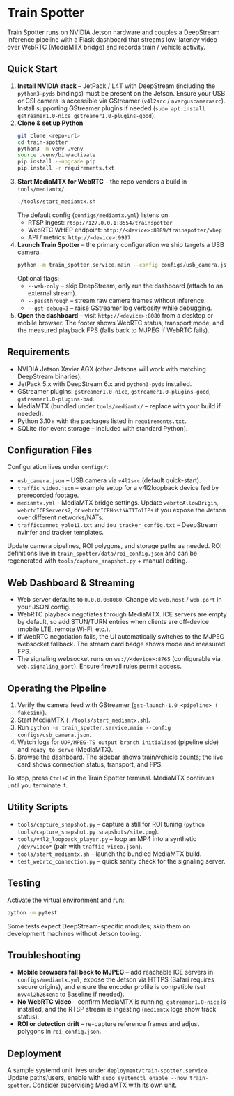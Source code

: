 # Train Spotter

Train Spotter runs on NVIDIA Jetson hardware and couples a DeepStream inference pipeline with a Flask dashboard that streams low-latency video over WebRTC (MediaMTX bridge) and records train / vehicle activity.

## Quick Start
1. **Install NVIDIA stack** – JetPack / L4T with DeepStream (including the `python3-pyds` bindings) must be present on the Jetson. Ensure your USB or CSI camera is accessible via GStreamer (`v4l2src` / `nvarguscamerasrc`). Install supporting GStreamer plugins if needed (`sudo apt install gstreamer1.0-nice gstreamer1.0-plugins-good`).
2. **Clone & set up Python**
   ```bash
   git clone <repo-url>
   cd train-spotter
   python3 -m venv .venv
   source .venv/bin/activate
   pip install --upgrade pip
   pip install -r requirements.txt
   ```
3. **Start MediaMTX for WebRTC** – the repo vendors a build in `tools/mediamtx/`.
   ```bash
   ./tools/start_mediamtx.sh
   ```
   The default config (`configs/mediamtx.yml`) listens on:
   - RTSP ingest: `rtsp://127.0.0.1:8554/trainspotter`
   - WebRTC WHEP endpoint: `http://<device>:8889/trainspotter/whep`
   - API / metrics: `http://<device>:9997`
4. **Launch Train Spotter** – the primary configuration we ship targets a USB camera.
   ```bash
   python -m train_spotter.service.main --config configs/usb_camera.json
   ```
   Optional flags:
   - `--web-only` – skip DeepStream, only run the dashboard (attach to an external stream).
   - `--passthrough` – stream raw camera frames without inference.
   - `--gst-debug=3` – raise GStreamer log verbosity while debugging.
5. **Open the dashboard** – visit `http://<device>:8080` from a desktop or mobile browser. The footer shows WebRTC status, transport mode, and the measured playback FPS (falls back to MJPEG if WebRTC fails).

## Requirements
- NVIDIA Jetson Xavier AGX (other Jetsons will work with matching DeepStream binaries).
- JetPack 5.x with DeepStream 6.x and `python3-pyds` installed.
- GStreamer plugins: `gstreamer1.0-nice`, `gstreamer1.0-plugins-good`, `gstreamer1.0-plugins-bad`.
- MediaMTX (bundled under `tools/mediamtx/` – replace with your build if needed).
- Python 3.10+ with the packages listed in `requirements.txt`.
- SQLite (for event storage – included with standard Python).

## Configuration Files
Configuration lives under `configs/`:

- `usb_camera.json` – USB camera via `v4l2src` (default quick-start).
- `traffic_video.json` – example setup for a v4l2loopback device fed by prerecorded footage.
- `mediamtx.yml` – MediaMTX bridge settings. Update `webrtcAllowOrigin`, `webrtcICEServers2`, or `webrtcICEHostNAT1To1IPs` if you expose the Jetson over different networks/NATs.
- `trafficcamnet_yolo11.txt` and `iou_tracker_config.txt` – DeepStream nvinfer and tracker templates.

Update camera pipelines, ROI polygons, and storage paths as needed. ROI definitions live in `train_spotter/data/roi_config.json` and can be regenerated with `tools/capture_snapshot.py` + manual editing.

## Web Dashboard & Streaming
- Web server defaults to `0.0.0.0:8080`. Change via `web.host` / `web.port` in your JSON config.
- WebRTC playback negotiates through MediaMTX. ICE servers are empty by default, so add STUN/TURN entries when clients are off-device (mobile LTE, remote Wi-Fi, etc.).
- If WebRTC negotiation fails, the UI automatically switches to the MJPEG websocket fallback. The stream card badge shows mode and measured FPS.
- The signaling websocket runs on `ws://<device>:8765` (configurable via `web.signaling_port`). Ensure firewall rules permit access.

## Operating the Pipeline
1. Verify the camera feed with GStreamer (`gst-launch-1.0 <pipeline> ! fakesink`).
2. Start MediaMTX (`./tools/start_mediamtx.sh`).
3. Run `python -m train_spotter.service.main --config configs/usb_camera.json`.
4. Watch logs for `UDP/MPEG-TS output branch initialised` (pipeline side) and `ready to serve` (MediaMTX).
5. Browse the dashboard. The sidebar shows train/vehicle counts; the live card shows connection status, transport, and FPS.

To stop, press `Ctrl+C` in the Train Spotter terminal. MediaMTX continues until you terminate it.

## Utility Scripts
- `tools/capture_snapshot.py` – capture a still for ROI tuning (`python tools/capture_snapshot.py snapshots/site.png`).
- `tools/v4l2_loopback_player.py` – loop an MP4 into a synthetic `/dev/video*` (pair with `traffic_video.json`).
- `tools/start_mediamtx.sh` – launch the bundled MediaMTX build.
- `test_webrtc_connection.py` – quick sanity check for the signaling server.

## Testing
Activate the virtual environment and run:
```bash
python -m pytest
```
Some tests expect DeepStream-specific modules; skip them on development machines without Jetson tooling.

## Troubleshooting
- **Mobile browsers fall back to MJPEG** – add reachable ICE servers in `configs/mediamtx.yml`, expose the Jetson via HTTPS (Safari requires secure origins), and ensure the encoder profile is compatible (set `nvv4l2h264enc` to Baseline if needed).
- **No WebRTC video** – confirm MediaMTX is running, `gstreamer1.0-nice` is installed, and the RTSP stream is ingesting (`mediamtx` logs show track status).
- **ROI or detection drift** – re-capture reference frames and adjust polygons in `roi_config.json`.

## Deployment
A sample systemd unit lives under `deployment/train-spotter.service`. Update paths/users, enable with `sudo systemctl enable --now train-spotter`. Consider supervising MediaMTX with its own unit.

